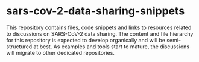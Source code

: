 # sars-cov-2-data-sharing-snippets

This repository contains files, code snippets and links to resources related to discussions on SARS-CoV-2 data sharing. The content and file hierarchy for this repository is expected to develop organically and will be semi-structured at best. As examples and tools start to mature, the discussions will migrate to other dedicated repositories.
